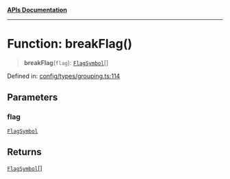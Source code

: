 [**APIs Documentation**](../README.md)

***

# Function: breakFlag()

> **breakFlag**(`flag`): [`FlagSymbol`](../type-aliases/FlagSymbol.md)[]

Defined in: [config/types/grouping.ts:114](https://github.com/daidodo/format-imports/blob/fa507828ea2705f4ecb83df3b3b0422b1a8a80a7/src/lib/config/types/grouping.ts#L114)

## Parameters

### flag

[`FlagSymbol`](../type-aliases/FlagSymbol.md)

## Returns

[`FlagSymbol`](../type-aliases/FlagSymbol.md)[]
